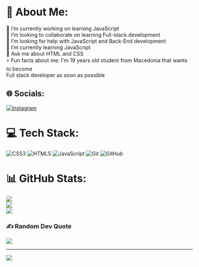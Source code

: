 # 💫 About Me:
🔭 I’m currently working on learning JavaScript<br>👯 I’m looking to collaborate on learning Full-stack development<br>🤝 I’m looking for help with JavaScript and Back-End development<br>🌱 I’m currently learning JavaScript<br>💬 Ask me about HTML and CSS<br>⚡ Fun facts about me: I'm 19 years old student from Macedonia that wants to become<br>Full stack developer as soon as possible


## 🌐 Socials:
[![Instagram](https://img.shields.io/badge/Instagram-%23E4405F.svg?logo=Instagram&logoColor=white)](https://instagram.com/Zilavituping) 

# 💻 Tech Stack:
![CSS3](https://img.shields.io/badge/css3-%231572B6.svg?style=for-the-badge&logo=css3&logoColor=white) ![HTML5](https://img.shields.io/badge/html5-%23E34F26.svg?style=for-the-badge&logo=html5&logoColor=white) ![JavaScript](https://img.shields.io/badge/javascript-%23323330.svg?style=for-the-badge&logo=javascript&logoColor=%23F7DF1E) ![Git](https://img.shields.io/badge/git-%23F05033.svg?style=for-the-badge&logo=git&logoColor=white) ![GitHub](https://img.shields.io/badge/github-%23121011.svg?style=for-the-badge&logo=github&logoColor=white)
# 📊 GitHub Stats:
![](https://github-readme-stats.vercel.app/api?username=DimitarGeorgievski&theme=vue&hide_border=false&include_all_commits=false&count_private=false)<br/>
![](https://github-readme-streak-stats.herokuapp.com/?user=DimitarGeorgievski&theme=vue&hide_border=false)<br/>
![](https://github-readme-stats.vercel.app/api/top-langs/?username=DimitarGeorgievski&theme=vue&hide_border=false&include_all_commits=false&count_private=false&layout=compact)

### ✍️ Random Dev Quote
![](https://quotes-github-readme.vercel.app/api?type=horizontal&theme=radical)

---
[![](https://visitcount.itsvg.in/api?id=DimitarGeorgievski&icon=0&color=0)](https://visitcount.itsvg.in)

<!-- Proudly created with GPRM ( https://gprm.itsvg.in ) -->
